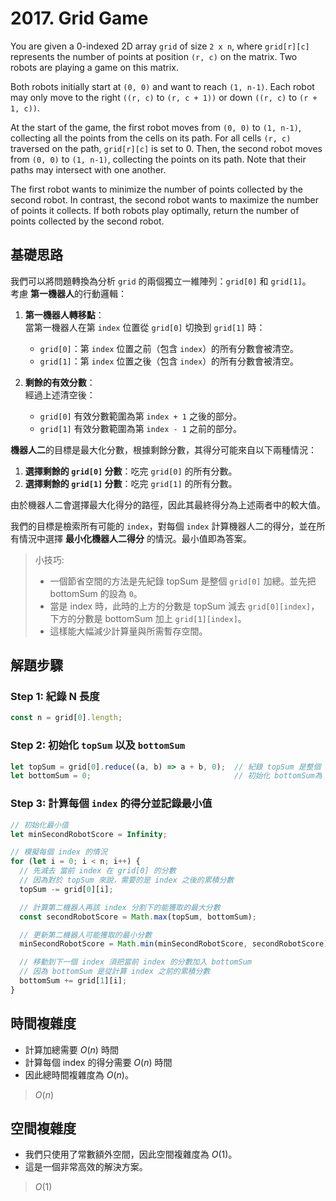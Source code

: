 # 2017. Grid Game

You are given a 0-indexed 2D array `grid` of size `2 x n`, 
where `grid[r][c]` represents the number of points at position `(r, c)` on the matrix. 
Two robots are playing a game on this matrix.

Both robots initially start at `(0, 0)` and want to reach `(1, n-1)`. 
Each robot may only move to the right `((r, c)` to `(r, c + 1))` or 
down `((r, c)` to `(r + 1, c))`.

At the start of the game, the first robot moves from `(0, 0)` to `(1, n-1)`, 
collecting all the points from the cells on its path. 
For all cells `(r, c)` traversed on the path, `grid[r][c]` is set to 0. 
Then, the second robot moves from `(0, 0)` to `(1, n-1)`, 
collecting the points on its path. 
Note that their paths may intersect with one another.

The first robot wants to minimize the number of points collected by the second robot. 
In contrast, the second robot wants to maximize the number of points it collects. 
If both robots play optimally, return the number of points collected by the second robot.

## 基礎思路

我們可以將問題轉換為分析 `grid` 的兩個獨立一維陣列：`grid[0]` 和 `grid[1]`。  
考慮 **第一機器人**的行動邏輯：

1. **第一機器人轉移點**：  
   當第一機器人在第 `index` 位置從 `grid[0]` 切換到 `grid[1]` 時：
    - `grid[0]`：第 `index` 位置之前（包含 `index`）的所有分數會被清空。
    - `grid[1]`：第 `index` 位置之後（包含 `index`）的所有分數會被清空。

2. **剩餘的有效分數**：  
   經過上述清空後：
    - `grid[0]` 有效分數範圍為第 `index + 1` 之後的部分。
    - `grid[1]` 有效分數範圍為第 `index - 1` 之前的部分。

**機器人二**的目標是最大化分數，根據剩餘分數，其得分可能來自以下兩種情況：
1. **選擇剩餘的 `grid[0]` 分數**：吃完 `grid[0]` 的所有分數。
2. **選擇剩餘的 `grid[1]` 分數**：吃完 `grid[1]` 的所有分數。

由於機器人二會選擇最大化得分的路徑，因此其最終得分為上述兩者中的較大值。

我們的目標是檢索所有可能的 `index`，對每個 `index` 計算機器人二的得分，並在所有情況中選擇 **最小化機器人二得分** 的情況。最小值即為答案。

> 小技巧:
> - 一個節省空間的方法是先紀錄 topSum 是整個 `grid[0]` 加總。並先把 bottomSum 的設為 `0`。
> - 當是 index 時，此時的上方的分數是 topSum 減去 `grid[0][index]`，下方的分數是 bottomSum 加上 `grid[1][index]`。
> - 這樣能大幅減少計算量與所需暫存空間。

## 解題步驟

### Step 1: 紀錄 N 長度

```typescript
const n = grid[0].length;
```

### Step 2: 初始化 `topSum` 以及 `bottomSum`

```typescript
let topSum = grid[0].reduce((a, b) => a + b, 0);  // 紀錄 topSum 是整個 `grid[0]` 加總
let bottomSum = 0;                                // 初始化 bottomSum為 `0`
```

### Step 3: 計算每個 `index` 的得分並記錄最小值

```typescript
// 初始化最小值
let minSecondRobotScore = Infinity;

// 模擬每個 index 的情況
for (let i = 0; i < n; i++) {
  // 先減去 當前 index 在 grid[0] 的分數
  // 因為對於 topSum 來說，需要的是 index 之後的累積分數
  topSum -= grid[0][i];

  // 計算第二機器人再該 index 分割下的能獲取的最大分數
  const secondRobotScore = Math.max(topSum, bottomSum);

  // 更新第二機器人可能獲取的最小分數
  minSecondRobotScore = Math.min(minSecondRobotScore, secondRobotScore);

  // 移動到下一個 index 須把當前 index 的分數加入 bottomSum
  // 因為 bottomSum 是從計算 index 之前的累積分數
  bottomSum += grid[1][i];
}
```

## 時間複雜度
- 計算加總需要 $O(n)$ 時間
- 計算每個 index 的得分需要 $O(n)$ 時間
- 因此總時間複雜度為 $O(n)$。

> $O(n)$

## 空間複雜度
- 我們只使用了常數額外空間，因此空間複雜度為 $O(1)$。
- 這是一個非常高效的解決方案。

> $O(1)$

